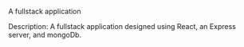 A fullstack application

Description:
  A fullstack application designed using React, an Express server, and mongoDb.
